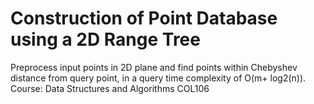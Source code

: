# Construction of Point Database using a 2D Range Tree
Preprocess input points in 2D plane and find points within Chebyshev distance from query point, in a query time complexity of O(m+ log2(n)).
Course: Data Structures and Algorithms COL106

